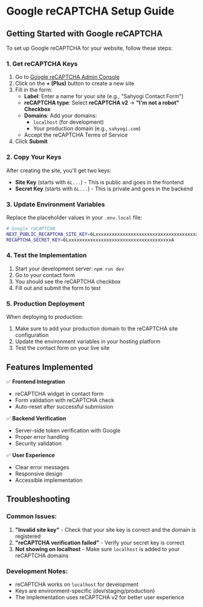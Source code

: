 # Google reCAPTCHA Setup Guide

## Getting Started with Google reCAPTCHA

To set up Google reCAPTCHA for your website, follow these steps:

### 1. Get reCAPTCHA Keys

1. Go to [Google reCAPTCHA Admin Console](https://www.google.com/recaptcha/admin)
2. Click on the **+ (Plus)** button to create a new site
3. Fill in the form:
   - **Label**: Enter a name for your site (e.g., "Sahyogi Contact Form")
   - **reCAPTCHA type**: Select **reCAPTCHA v2** → **"I'm not a robot" Checkbox**
   - **Domains**: Add your domains:
     - `localhost` (for development)
     - Your production domain (e.g., `sahyogi.com`)
   - Accept the reCAPTCHA Terms of Service
4. Click **Submit**

### 2. Copy Your Keys

After creating the site, you'll get two keys:
- **Site Key** (starts with `6L...`) - This is public and goes in the frontend
- **Secret Key** (starts with `6L...`) - This is private and goes in the backend

### 3. Update Environment Variables

Replace the placeholder values in your `.env.local` file:

```bash
# Google reCAPTCHA
NEXT_PUBLIC_RECAPTCHA_SITE_KEY=6LxxxxxxxxxxxxxxxxxxxxxxxxxxxxxxxxxxxxxxA
RECAPTCHA_SECRET_KEY=6LxxxxxxxxxxxxxxxxxxxxxxxxxxxxxxxxxxxxxxA
```

### 4. Test the Implementation

1. Start your development server: `npm run dev`
2. Go to your contact form
3. You should see the reCAPTCHA checkbox
4. Fill out and submit the form to test

### 5. Production Deployment

When deploying to production:
1. Make sure to add your production domain to the reCAPTCHA site configuration
2. Update the environment variables in your hosting platform
3. Test the contact form on your live site

## Features Implemented

✅ **Frontend Integration**
- reCAPTCHA widget in contact form
- Form validation with reCAPTCHA check
- Auto-reset after successful submission

✅ **Backend Verification**
- Server-side token verification with Google
- Proper error handling
- Security validation

✅ **User Experience**
- Clear error messages
- Responsive design
- Accessible implementation

## Troubleshooting

### Common Issues:

1. **"Invalid site key"** - Check that your site key is correct and the domain is registered
2. **"reCAPTCHA verification failed"** - Verify your secret key is correct
3. **Not showing on localhost** - Make sure `localhost` is added to your reCAPTCHA domains

### Development Notes:

- reCAPTCHA works on `localhost` for development
- Keys are environment-specific (dev/staging/production)
- The implementation uses reCAPTCHA v2 for better user experience
